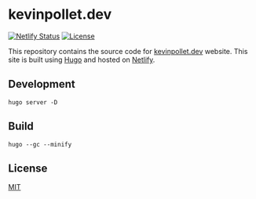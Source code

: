 # kevinpollet.dev

[![Netlify Status](https://api.netlify.com/api/v1/badges/a4c8c58d-9e65-40a3-87b3-30d62ec4f95e/deploy-status)](https://app.netlify.com/sites/amazing-swanson-8df184/deploys)
[![License](https://img.shields.io/github/license/kevinpollet/kevinpollet.dev)](./LICENSE)

This repository contains the source code for [kevinpollet.dev](https://kevinpollet.dev/) website. This site is built using [Hugo](https://gohugo.io/) and hosted on [Netlify](https://www.netlify.com/).

## Development

```
hugo server -D
```

## Build

```
hugo --gc --minify
```

## License

[MIT](./LICENSE)
